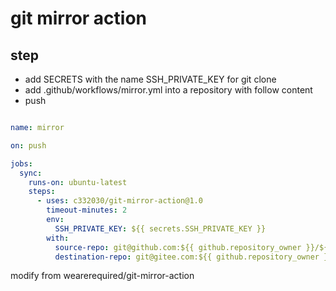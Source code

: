
# git mirror action

## step

- add SECRETS with the name SSH_PRIVATE_KEY for git clone
- add .github/workflows/mirror.yml into a repository with follow content
- push

```yaml

name: mirror

on: push

jobs:
  sync:
    runs-on: ubuntu-latest
    steps:
      - uses: c332030/git-mirror-action@1.0
        timeout-minutes: 2
        env:
          SSH_PRIVATE_KEY: ${{ secrets.SSH_PRIVATE_KEY }}
        with:
          source-repo: git@github.com:${{ github.repository_owner }}/${{ github.event.repository.name }}.git
          destination-repo: git@gitee.com:${{ github.repository_owner }}/${{ github.event.repository.name }}.git

```

modify from wearerequired/git-mirror-action

